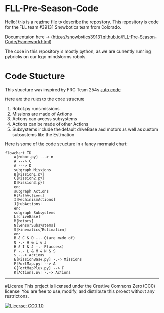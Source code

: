 # FLL-Pre-Season-Code
Hello! this is a readme file to describe the repository. This repository is code for the FLL team #39131 Snowbotics team from Colorado.

Documentaion here -> (https://snowbotics39131.github.io/FLL-Pre-Season-Code/Framework.html)

The code in this repository is mostly python, as we are currently running pybricks on our lego mindstorms robots.

# Code Stucture

This structure was inspired by FRC Team 254s [auto code](https://github.com/Team254/FRC-2022-Public/tree/main/src/main/java/com/team254/frc2022/auto)

Here are the rules to the code structure 
1. Robot.py runs missions
2. Missions are made of Actions
3. Actions can access subsystems
4. Actions can be made of other Actions
5. Subsystems include the default driveBase and motors as well as custom subsystems like the Estimation

Here is some of the code structure in a fancy mermaid chart:

```mermaid
flowchart TD
    A[Robot.py] ---> B
    A ---> C
    A ---> D
    subgraph Missions
    B[Mission1.py] 
    C[Mission2.py]
    D[Mission3.py]
    end
    subgraph Actions
    H[PathActions]
    I[MechinismActions]
    J[HubActions]
    end
    subgraph Subsystems
    L[driveBase]
    M[Motors]
    N[SensorSubsystems]
	S[Kinematics/Estimation]
    end
    B & C & D -.- Q(are made of)
    Q -.- H & I & J
    H & I & J -.- P(access)
    P -.- L & M & N & S
    S -.-> Actions
    E[MissionBase.py] -.-> Missions  
    F[PortMap.py] --> A
    G[PortMapPlus.py] --> F
    K[Actions.py] -.-> Actions

```

-----------------------------------------------------------------------------------------------------------------------------------
#License 
This project is licensed under the Creative Commons Zero (CC0) license. You are free to use, modify, and distribute this project without any restrictions.

[![License: CC0 1.0](https://img.shields.io/badge/License-CC0_1.0-lightgrey.svg)](https://creativecommons.org/publicdomain/zero/1.0/)
